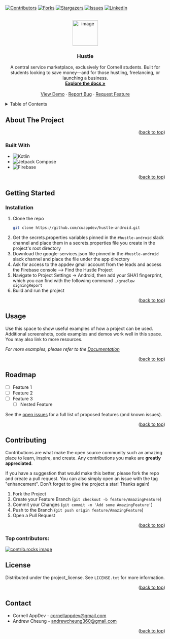 <!-- Improved compatibility of back to top link: See: https://github.com/othneildrew/Best-README-Template/pull/73 -->
<a id="readme-top"></a>
<!--
*** Thanks for checking out the Best-README-Template. If you have a suggestion
*** that would make this better, please fork the repo and create a pull request
*** or simply open an issue with the tag "enhancement".
*** Don't forget to give the project a star!
*** Thanks again! Now go create something AMAZING! :D
-->



<!-- PROJECT SHIELDS -->
<!--
*** I'm using markdown "reference style" links for readability.
*** Reference links are enclosed in brackets [ ] instead of parentheses ( ).
*** See the bottom of this document for the declaration of the reference variables
*** for contributors-url, forks-url, etc. This is an optional, concise syntax you may use.
*** https://www.markdownguide.org/basic-syntax/#reference-style-links
-->
[![Contributors][contributors-shield]][contributors-url]
[![Forks][forks-shield]][forks-url]
[![Stargazers][stars-shield]][stars-url]
[![Issues][issues-shield]][issues-url]
[![LinkedIn][linkedin-shield]][linkedin-url]



<!-- PROJECT LOGO -->
<br />
<div align="center">
  <a href="https://github.com/cuappdev/hustle-android">
    <!-- <img src="images/logo.png" alt="Logo" width="80" height="80"> -->
    <img width="80" height="80" alt="image" src="https://github.com/user-attachments/assets/817d8190-917d-494f-a91f-650d948fd49d" />

  </a>

<h3 align="center">Hustle</h3>

  <p align="center">
    A central service marketplace, exclusively for Cornell students. Built for students looking to save money—and for those hustling, freelancing, or launching a business.
    <br />
    <a href="https://www.notion.so/cornellappdev/Hustle-2600e873f4fa802d9ef7f052b92ff9ed"><strong>Explore the docs »</strong></a>
    <br />
    <br />
    <a href="https://github.com/cuappdev/hustle-android">View Demo</a>
    &middot;
    <a href="https://github.com/cuappdev/hustle-android/issues/new?labels=bug&template=bug-report---.md">Report Bug</a>
    &middot;
    <a href="https://github.com/cuappdev/hustle-android/issues/new?labels=enhancement&template=feature-request---.md">Request Feature</a>
  </p>
</div>



<!-- TABLE OF CONTENTS -->
<details>
  <summary>Table of Contents</summary>
  <ol>
    <li>
      <a href="#about-the-project">About The Project</a>
      <ul>
        <li><a href="#built-with">Built With</a></li>
      </ul>
    </li>
    <li>
      <a href="#getting-started">Getting Started</a>
      <ul>
        <li><a href="#prerequisites">Prerequisites</a></li>
        <li><a href="#installation">Installation</a></li>
      </ul>
    </li>
    <li><a href="#usage">Usage</a></li>
    <li><a href="#roadmap">Roadmap</a></li>
    <li><a href="#contributing">Contributing</a></li>
    <li><a href="#license">License</a></li>
    <li><a href="#contact">Contact</a></li>
  </ol>
</details>



<!-- ABOUT THE PROJECT -->
## About The Project

<!-- [![Product Name Screen Shot][product-screenshot]](https://example.com) -->

<p align="right">(<a href="#readme-top">back to top</a>)</p>



### Built With

* ![Kotlin][Kotlin Badge]
* ![Jetpack Compose][Jetpack Compose Badge]
* ![Firebase][Firebase Badge]

<p align="right">(<a href="#readme-top">back to top</a>)</p>



<!-- GETTING STARTED -->
## Getting Started

### Installation

1. Clone the repo
   ```sh
   git clone https://github.com/cuappdev/hustle-android.git
   ```
2. Get the secrets.properties variables pinned in the `#hustle-android` slack channel and place them in a secrets.properties file you create in the project's root directory
3. Download the google-services.json file pinned in the `#hustle-android` slack channel and place the file under the app directory
4. Ask for access to the appdev gmail account from the leads and access the Firebase console --> Find the Hustle Project
5. Navigate to Project Settings -> Android, then add your SHA1 fingerprint, which you can find with the following command `./gradlew signingReport`
6. Build and run the project

<p align="right">(<a href="#readme-top">back to top</a>)</p>



<!-- USAGE EXAMPLES -->
## Usage

Use this space to show useful examples of how a project can be used. Additional screenshots, code examples and demos work well in this space. You may also link to more resources.

_For more examples, please refer to the [Documentation](https://example.com)_

<p align="right">(<a href="#readme-top">back to top</a>)</p>



<!-- ROADMAP -->
## Roadmap

- [ ] Feature 1
- [ ] Feature 2
- [ ] Feature 3
    - [ ] Nested Feature

See the [open issues](https://github.com/cuappdev/hustle-android/issues) for a full list of proposed features (and known issues).

<p align="right">(<a href="#readme-top">back to top</a>)</p>



<!-- CONTRIBUTING -->
## Contributing

Contributions are what make the open source community such an amazing place to learn, inspire, and create. Any contributions you make are **greatly appreciated**.

If you have a suggestion that would make this better, please fork the repo and create a pull request. You can also simply open an issue with the tag "enhancement".
Don't forget to give the project a star! Thanks again!

1. Fork the Project
2. Create your Feature Branch (`git checkout -b feature/AmazingFeature`)
3. Commit your Changes (`git commit -m 'Add some AmazingFeature'`)
4. Push to the Branch (`git push origin feature/AmazingFeature`)
5. Open a Pull Request

<p align="right">(<a href="#readme-top">back to top</a>)</p>

### Top contributors:

<a href="https://github.com/cuappdev/hustle-android/graphs/contributors">
  <img src="https://contrib.rocks/image?repo=cuappdev/hustle-android" alt="contrib.rocks image" />
</a>



<!-- LICENSE -->
## License

Distributed under the project_license. See `LICENSE.txt` for more information.

<p align="right">(<a href="#readme-top">back to top</a>)</p>

<!-- CONTACT -->
## Contact

- Cornell AppDev - cornellappdev@gmail.com
- Andrew Cheung - andrewcheung360@gmail.com


<p align="right">(<a href="#readme-top">back to top</a>)</p>



<!-- MARKDOWN LINKS & IMAGES -->
<!-- https://www.markdownguide.org/basic-syntax/#reference-style-links -->
[contributors-shield]: https://img.shields.io/github/contributors/cuappdev/hustle-android.svg?style=for-the-badge
[contributors-url]: https://github.com/cuappdev/hustle-android/graphs/contributors
[forks-shield]: https://img.shields.io/github/forks/cuappdev/hustle-android.svg?style=for-the-badge
[forks-url]: https://github.com/cuappdev/hustle-android/network/members
[stars-shield]: https://img.shields.io/github/stars/cuappdev/hustle-android.svg?style=for-the-badge
[stars-url]: https://github.com/cuappdev/hustle-android/stargazers
[issues-shield]: https://img.shields.io/github/issues/cuappdev/hustle-android.svg?style=for-the-badge
[issues-url]: https://github.com/cuappdev/hustle-android/issues
[license-shield]: https://img.shields.io/github/license/cuappdev/hustle-android.svg?style=for-the-badge
[license-url]: https://github.com/cuappdev/hustle-android/blob/main/LICENSE
[linkedin-shield]: https://img.shields.io/badge/-LinkedIn-black.svg?style=for-the-badge&logo=linkedin&colorB=555
[linkedin-url]: https://linkedin.com/company/cornellappdev
[product-screenshot]: images/screenshot.png
<!-- Shields.io badges. You can a comprehensive list with many more badges at: https://github.com/inttter/md-badges -->
[Kotlin Badge]: https://img.shields.io/badge/Kotlin-7F52FF?logo=kotlin&logoColor=fff&style=for-the-badge
[Jetpack Compose Badge]: https://img.shields.io/badge/Jetpack%20Compose-4285F4?logo=jetpackcompose&logoColor=fff&style=for-the-badge
[Firebase Badge]: https://img.shields.io/badge/Firebase-DD2C00?logo=firebase&logoColor=fff&style=for-the-badge

